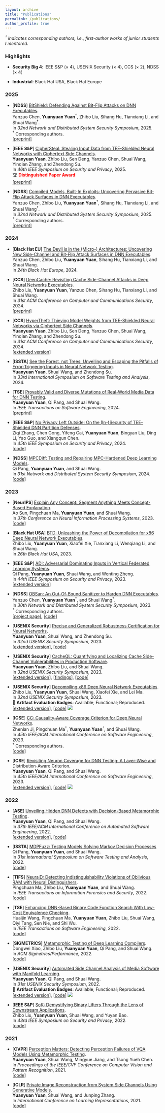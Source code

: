 ```yaml
---
layout: archive
title: "Publications"
permalink: /publications/
author_profile: true
---
```


<!-- *<font size="2">$^\dagger$ indicates corresponding authors, i.e., works of junior students mentored by me. </font>* -->


*$^\dagger$ indicates corresponding authors, i.e., first-author works of junior students I mentored.*

### Highlights

- **Security Big 4**: IEEE S&P ($\times$ 4), USENIX Security ($\times$ 4), CCS ($\times$ 2), NDSS ($\times$ 4)

- **Industrial**: Black Hat USA, Black Hat Europe


### 2025

- [**NDSS**] <u>BitShield: Defending Against Bit-Flip Attacks on DNN Executables</u>.  
Yanzuo Chen, **Yuanyuan Yuan**$^\dagger$, Zhibo Liu, Sihang Hu, Tianxiang Li, and Shuai Wang$^\dagger$.  
In *32nd Network and Distributed System Security Symposium*, 2025.  
$^\dagger$ Corresponding authors.  
[[preprint]](https://yuanyuan-yuan.github.io/files/ndss25-BitShield.pdf)

- [**IEEE S&P**] <u>CipherSteal: Stealing Input Data from TEE-Shielded Neural Networks with Ciphertext Side Channels</u>.  
**Yuanyuan Yuan**, Zhibo Liu, Sen Deng, Yanzuo Chen, Shuai Wang, Yinqian Zhang, and Zhendong Su.  
In *46th IEEE Symposium on Security and Privacy*, 2025.   
🏆 <span style="color:red">**Distinguished Paper Award**</span>  
[[preprint]](https://yuanyuan-yuan.github.io/files/sp25-Cipher-Steal.pdf)

- [**NDSS**] <u>Compiled Models, Built-In Exploits: Uncovering Pervasive Bit-Flip Attack Surfaces in DNN Executables</u>.  
Yanzuo Chen, Zhibo Liu, **Yuanyuan Yuan**$^\dagger$, Sihang Hu, Tianxiang Li, and Shuai Wang$^\dagger$.  
In *32nd Network and Distributed System Security Symposium*, 2025.  
$^\dagger$ Corresponding authors.  
[[preprint]](https://yuanyuan-yuan.github.io/files/ndss25-exe-BFA.pdf)

### 2024

- [**Black Hat EU**] <u>The Devil is in the (Micro-) Architectures: Uncovering New Side-Channel and Bit-Flip Attack Surfaces in DNN Executables</u>.  
Yanzuo Chen, Zhibo Liu, **Yuanyuan Yuan**, Sihang Hu, Tianxiang Li, and Shuai Wang.  
In *24th Black Hat Europe*, 2024.

- [**CCS**] <u>DeepCache: Revisiting Cache Side-Channel Attacks in Deep Neural Networks Executables</u>.  
Zhibo Liu, **Yuanyuan Yuan**, Yanzuo Chen, Sihang Hu, Tianxiang Li, and Shuai Wang.  
In *31st ACM Conference on Computer and Communications Security*, 2024.  
[[preprint]](https://yuanyuan-yuan.github.io/files/ccs24-DeepCache.pdf)

- [**CCS**] [HyperTheft: Thieving Model Weights from TEE-Shielded Neural Networks via Ciphertext Side Channels](https://dl.acm.org/doi/pdf/10.1145/3658644.3690317).  
**Yuanyuan Yuan**, Zhibo Liu, Sen Deng, Yanzuo Chen, Shuai Wang, Yinqian Zhang, and Zhendong Su.  
In *31st ACM Conference on Computer and Communications Security*, 2024.  
[[extended version]](https://yuanyuan-yuan.github.io/files/ccs24-HyperTheft-full.pdf)

- [**ISSTA**] [See the Forest, not Trees: Unveiling and Escaping the Pitfalls of Error-Triggering Inputs in Neural Network Testing](https://dl.acm.org/doi/abs/10.1145/3650212.3680385).  
**Yuanyuan Yuan**, Shuai Wang, and Zhendong Su.  
In *33rd International Symposium on Software Testing and Analysis*, 2024.  

- [**TSE**] [Provably Valid and Diverse Mutations of Real-World Media Data for DNN Testing](https://ieeexplore.ieee.org/document/10462634).  
**Yuanyuan Yuan**, Qi Pang, and Shuai Wang.  
In *IEEE Transactions on Software Engineering*, 2024.  
[[preprint]](https://arxiv.org/abs/2112.01956)

- [**IEEE S&P**] [No Privacy Left Outside: On the (In-)Security of TEE-Shielded DNN Partition Defenses](https://www.computer.org/csdl/proceedings-article/sp/2024/313000a052/1RjEarlPFew).  
Ziqi Zhang, Chen Gong, Yifeng Cai, **Yuanyuan Yuan**, Bingyan Liu, Ding Li, Yao Guo, and Xiangqun Chen.  
In *45th IEEE Symposium on Security and Privacy*, 2024.  
[[code]](https://github.com/ziqi-zhang/TEESlice-artifact)

- [**NDSS**] [MPCDiff: Testing and Repairing MPC-Hardened Deep Learning Models](https://www.ndss-symposium.org/ndss-paper/mpcdiff-testing-and-repairing-mpc-hardened-deep-learning-models/).  
Qi Pang, **Yuanyuan Yuan**, and Shuai Wang.  
In *31st Network and Distributed System Security Symposium*, 2024.  
[[code]](https://github.com/Qi-Pang/MPCDiff)

### 2023

- [**NeurIPS**] [Explain Any Concept: Segment Anything Meets Concept-Based Explanation](https://openreview.net/pdf?id=X6TBBsz9qi).  
Ao Sun, Pingchuan Ma, **Yuanyuan Yuan**, and Shuai Wang.  
In *37th Conference on Neural Information Processing Systems*, 2023.  
[[code]](https://github.com/Jerry00917/samshap)

- [**Black Hat USA**] [BTD: Unleashing the Power of Decompilation for x86 Deep Neural Network Executables](https://www.blackhat.com/us-23/briefings/schedule/index.html#btd-unleashing-the-power-of-decompilation-for-x-deep-neural-network-executables-33028).  
Zhibo Liu, **Yuanyuan Yuan**, Xiaofei Xie, Tianxiang Li, Wenqiang Li, and Shuai Wang.  
In *26th Black Hat USA*, 2023.

- [**IEEE S&P**] [ADI: Adversarial Dominating Inputs in Vertical Federated Learning Systems](https://www.computer.org/csdl/proceedings-article/sp/2023/933600b875/1NrbZgBwxa0).  
Qi Pang, **Yuanyuan Yuan**, Shuai Wang, and Wenting Zheng.  
In *44th IEEE Symposium on Security and Privacy*, 2023.  
[[extended version]](https://arxiv.org/pdf/2201.02775.pdf)

- [**NDSS**] [OBSan: An Out-Of-Bound Sanitizer to Harden DNN Executables](https://www.ndss-symposium.org/wp-content/uploads/2023/02/ndss2023_f103_paper.pdf).  
Yanzuo Chen, **Yuanyuan Yuan**$^\dagger$, and Shuai Wang$^\dagger$.  
In *30th Network and Distributed System Security Symposium*, 2023.  
$^\dagger$ Corresponding authors.  
[[project page]](https://sites.google.com/view/oob-sanitizer/), [[code]](https://github.com/yanzuochen/obsan)

- [**USENIX Security**] [Precise and Generalized Robustness Certification for Neural Networks](https://www.usenix.org/conference/usenixsecurity23/presentation/yuan-yuanyuan-certification).  
**Yuanyuan Yuan**, Shuai Wang, and Zhendong Su.  
In *32nd USENIX Security Symposium*, 2023.  
[[extended version]](https://arxiv.org/pdf/2306.06747.pdf), [[code]](https://github.com/Yuanyuan-Yuan/GCert)

- [**USENIX Security**] [CacheQL: Quantifying and Localizing Cache Side-Channel Vulnerabilities in Production Software](https://www.usenix.org/conference/usenixsecurity23/presentation/yuanyuanyuan).  
**Yuanyuan Yuan**, Zhibo Liu, and Shuai Wang.  
In *32nd USENIX Security Symposium*, 2023.  
[[extended version]](https://arxiv.org/pdf/2209.14952.pdf), [[findings]](https://sites.google.com/view/cache-ql#h.pgsarsaxsdsv), [[code]](https://github.com/Yuanyuan-Yuan/CacheQL)

- [**USENIX Security**] [Decompiling x86 Deep Neural Network Executables](https://www.usenix.org/conference/usenixsecurity23/presentation/liuzhibo).  
Zhibo Liu, **Yuanyuan Yuan**, Shuai Wang, Xiaofei Xie, and Lei Ma.  
In *32nd USENIX Security Symposium*, 2023.  
🏅 **Artifact Evaluation Badges**: Available; Functional; Reproduced.  
[[extended version]](https://arxiv.org/pdf/2210.01075.pdf), [[code]](https://github.com/monkbai/DNN-decompiler) <a href="https://github.com/monkbai/DNN-decompiler" target="_blank"><img src="https://img.shields.io/github/stars/monkbai/DNN-decompiler.svg?style=social&label=Star&maxAge=180"></a>

- [**ICSE**] [CC: Causality-Aware Coverage Criterion for Deep Neural Networks](https://dl.acm.org/doi/pdf/10.1109/ICSE48619.2023.00153).  
Zhenlan Ji, Pingchuan Ma$^\dagger$, **Yuanyuan Yuan**$^\dagger$, and Shuai Wang.  
In *45th IEEE/ACM International Conference on Software Engineering*, 2023.  
$^\dagger$ Corresponding authors.  
[[code]](https://github.com/ZhenlanJi/DL_CC)

- [**ICSE**] [Revisiting Neuron Coverage for DNN Testing: A Layer-Wise and Distribution-Aware Criterion](https://dl.acm.org/doi/pdf/10.1109/ICSE48619.2023.00107).  
**Yuanyuan Yuan**, Qi Pang, and Shuai Wang.  
In *45th IEEE/ACM International Conference on Software Engineering*, 2023.  
[[extended version]](https://arxiv.org/abs/2112.01955), [[code]](https://github.com/Yuanyuan-Yuan/NeuraL-Coverage) <a href="https://github.com/Yuanyuan-Yuan/NeuraL-Coverage" target="_blank"><img src="https://img.shields.io/github/stars/Yuanyuan-Yuan/NeuraL-Coverage.svg?style=social&label=Star&maxAge=180"></a>

### 2022

- [**ASE**] [Unveiling Hidden DNN Defects with Decision-Based Metamorphic Testing](https://dl.acm.org/doi/abs/10.1145/3551349.3561157).  
**Yuanyuan Yuan**, Qi Pang, and Shuai Wang.  
In *37th IEEE/ACM International Conference on Automated Software Engineering*, 2022.  
[[extended version]](https://arxiv.org/pdf/2210.04942.pdf), [[code]](https://github.com/Yuanyuan-Yuan/Decision-Oracle)

- [**ISSTA**] [MDPFuzz: Testing Models Solving Markov Decision Processes](https://dl.acm.org/doi/abs/10.1145/3533767.3534388).  
Qi Pang, **Yuanyuan Yuan**, and Shuai Wang.  
In *31st International Symposium on Software Testing and Analysis*, 2022.  
[[code]](https://github.com/Qi-Pang/MDPFuzz)

- [**TIFS**] [NeuralD: Detecting Indistinguishability Violations of Oblivious RAM with Neural Distinguishers](https://ieeexplore.ieee.org/document/9722877).  
Pingchuan Ma, Zhibo Liu, **Yuanyuan Yuan**, and Shuai Wang.  
In *IEEE Transactions on Information Forensics and Security*, 2022.  
[[code]](https://github.com/pckennethma/NeuralD)

- [**TSE**] [Enhancing DNN-Based Binary Code Function Search With Low-Cost Equivalence Checking](https://ieeexplore.ieee.org/document/9707874).  
Huaijin Wang, Pingchuan Ma, **Yuanyuan Yuan**, Zhibo Liu, Shuai Wang, Qiyi Tang, Sen Nie, and Shi Wu.  
In *IEEE Transactions on Software Engineering*, 2022.  
[[code]](https://github.com/computer-analysis/BinUSE)

- [**SIGMETRICS**] [Metamorphic Testing of Deep Learning Compilers](https://dl.acm.org/doi/abs/10.1145/3508035).  
Dongwei Xiao, Zhibo Liu, **Yuanyuan Yuan**, Qi Pang, and Shuai Wang.  
In *ACM Sigmetrics/Performance*, 2022.  
[[code]](https://github.com/Wilbur-Django/Testing-DNN-Compilers)

- [**USENIX Security**] [Automated Side Channel Analysis of Media Software with Manifold Learning](https://www.usenix.org/conference/usenixsecurity22/presentation/yuan).  
**Yuanyuan Yuan**, Qi Pang, and Shuai Wang.  
In *31st USENIX Security Symposium*, 2022.  
🏅 **Artifact Evaluation Badges**: Available; Functional; Reproduced.    
[[extended version]](https://arxiv.org/pdf/2112.04947.pdf), [[code]](https://github.com/Yuanyuan-Yuan/Manifold-SCA) <a href="https://github.com/Yuanyuan-Yuan/Manifold-SCA" target="_blank"><img src="https://img.shields.io/github/stars/Yuanyuan-Yuan/Manifold-SCA.svg?style=social&label=Star&maxAge=180"></a>

- [**IEEE S&P**] [SoK: Demystifying Binary Lifters Through the Lens of Downstream Applications](https://www.computer.org/csdl/proceedings-article/sp/2022/131600a453/1wKCev3wlbO).  
Zhibo Liu, **Yuanyuan Yuan**, Shuai Wang, and Yuyan Bao.  
In *43rd IEEE Symposium on Security and Privacy*, 2022.  
[[code]](https://github.com/monkbai/ir_lifting_data)

### 2021

- [**CVPR**] [Perception Matters: Detecting Perception Failures of VQA Models Using Metamorphic Testing](https://openaccess.thecvf.com/content/CVPR2021/html/Yuan_Perception_Matters_Detecting_Perception_Failures_of_VQA_Models_Using_Metamorphic_CVPR_2021_paper.html).  
**Yuanyuan Yuan**, Shuai Wang, Mingyue Jiang, and Tsong Yueh Chen.  
In *Proceedings of the IEEE/CVF Conference on Computer Vision and Pattern Recognition*, 2021.  
[[code]](https://github.com/MetaVQA/MetaVQA)

- [**ICLR**] [Private Image Reconstruction from System Side Channels Using Generative Models](https://openreview.net/forum?id=y06VOYLcQXa).  
**Yuanyuan Yuan**, Shuai Wang, and Junping Zhang.  
In *International Conference on Learning Representations*, 2021.  
[[code]](https://github.com/genSCA/genSCA)
